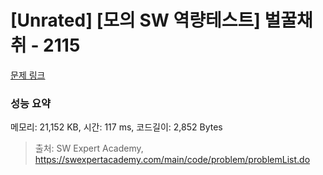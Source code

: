 # [Unrated] [모의 SW 역량테스트] 벌꿀채취 - 2115 

[문제 링크](https://swexpertacademy.com/main/code/problem/problemDetail.do?contestProbId=AV5V4A46AdIDFAWu) 

### 성능 요약

메모리: 21,152 KB, 시간: 117 ms, 코드길이: 2,852 Bytes



> 출처: SW Expert Academy, https://swexpertacademy.com/main/code/problem/problemList.do